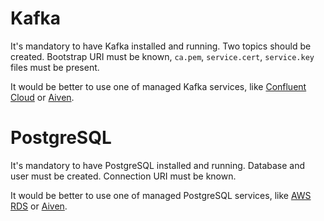 # Kafka
It's mandatory to have Kafka installed and running. Two topics should be created.
Bootstrap URI must be known, `ca.pem`, `service.cert`, `service.key` files must be present. 

It would be better to use one of managed Kafka services, like [Confluent Cloud](https://www.confluent.io/confluent-cloud/) or [Aiven](https://aiven.io/kafka).

# PostgreSQL
It's mandatory to have PostgreSQL installed and running. Database and user must be created.
Connection URI must be known.

It would be better to use one of managed PostgreSQL services, like [AWS RDS](https://aws.amazon.com/rds/postgresql/) or [Aiven](https://aiven.io/postgresql).
